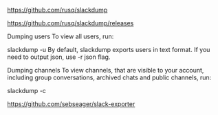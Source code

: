 

https://github.com/rusq/slackdump

https://github.com/rusq/slackdump/releases

Dumping users
To view all users, run:

slackdump -u
By default, slackdump exports users in text format. If you need to output json, use -r json flag.

Dumping channels
To view channels, that are visible to your account, including group conversations, archived chats and public channels, run:

slackdump -c














https://github.com/sebseager/slack-exporter